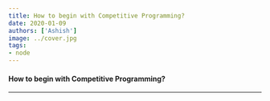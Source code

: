 ```yaml
---
title: How to begin with Competitive Programming?
date: 2020-01-09
authors: ['Ashish']
image: ../cover.jpg
tags:
- node
---
```

#### How to begin with Competitive Programming?




---